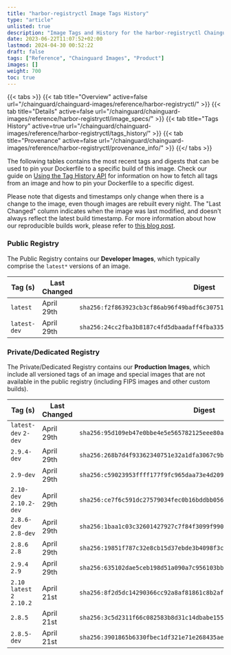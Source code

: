 ```yaml
---
title: "harbor-registryctl Image Tags History"
type: "article"
unlisted: true
description: "Image Tags and History for the harbor-registryctl Chainguard Image"
date: 2023-06-22T11:07:52+02:00
lastmod: 2024-04-30 00:52:22
draft: false
tags: ["Reference", "Chainguard Images", "Product"]
images: []
weight: 700
toc: true
---
```


{{< tabs >}}
{{< tab title="Overview" active=false url="/chainguard/chainguard-images/reference/harbor-registryctl/" >}}
{{< tab title="Details" active=false url="/chainguard/chainguard-images/reference/harbor-registryctl/image_specs/" >}}
{{< tab title="Tags History" active=true url="/chainguard/chainguard-images/reference/harbor-registryctl/tags_history/" >}}
{{< tab title="Provenance" active=false url="/chainguard/chainguard-images/reference/harbor-registryctl/provenance_info/" >}}
{{</ tabs >}}

The following tables contains the most recent tags and digests that can be used to pin your Dockerfile to a specific build of this image. Check our guide on [Using the Tag History API](/chainguard/chainguard-images/using-the-tag-history-api/) for information on how to fetch all tags from an image and how to pin your Dockerfile to a specific digest.

Please note that digests and timestamps only change when there is a change to the image, even though images are rebuilt every night. The "Last Changed" column indicates when the image was last modified, and doesn't always reflect the latest build timestamp. For more information about how our reproducible builds work, please refer to [this blog post](https://www.chainguard.dev/unchained/reproducing-chainguards-reproducible-image-builds).

### Public Registry
The Public Registry contains our **Developer Images**, which typically comprise the `latest*` versions of an image.

| Tag (s)       | Last Changed | Digest                                                                    |
|---------------|--------------|---------------------------------------------------------------------------|
|  `latest`     | April 29th   | `sha256:f2f863923cb3cf86ab96f49badf6c3075111549db04d3b2244056278ad30a6ba` |
|  `latest-dev` | April 29th   | `sha256:24cc2fba3b8187c4fd5dbaadaff4fba33554bd9e9f7c460ff5aa951e2143f75f` |


### Private/Dedicated Registry
The Private/Dedicated Registry contains our **Production Images**, which include all versioned tags of an image and special images that are not available in the public registry (including FIPS images and other custom builds).

| Tag (s)                       | Last Changed | Digest                                                                    |
|-------------------------------|--------------|---------------------------------------------------------------------------|
|  `latest-dev` `2-dev`         | April 29th   | `sha256:95d109eb47e0bbe4e5e565782125eee80aa4d5719b10be5fc3c1a0548b962cbd` |
|  `2.9.4-dev`                  | April 29th   | `sha256:268b7d4f93362340751e32a1dfa3067c9bd2a40d4976b525c454157efb2723ef` |
|  `2.9-dev`                    | April 29th   | `sha256:c59023953ffff177f9fc965daa73e4d209d0f5498289a0ec121c5ecd194b7660` |
|  `2.10-dev` `2.10.2-dev`      | April 29th   | `sha256:ce7f6c591dc27579034fec0b16bddbb056cf6b4594d389ba37528d14fa3fe6bc` |
|  `2.8.6-dev` `2.8-dev`        | April 29th   | `sha256:1baa1c03c32601427927c7f84f3099f9907d7b321b62d952aa09f8bc2f49e93b` |
|  `2.8.6` `2.8`                | April 29th   | `sha256:19851f787c32e8cb15d37ebde3b4098f3c2e30513d2e88db385c3bdad6e820ce` |
|  `2.9.4` `2.9`                | April 29th   | `sha256:635102dae5ceb198d51a090a7c956103bb078f967b28565a1d5a5b76b6d2fece` |
|  `2.10` `latest` `2` `2.10.2` | April 21st   | `sha256:8f2d5dc14290366cc92a8af81861c8b2aff66121c90f20bfac2e6828cf3e1b7d` |
|  `2.8.5`                      | April 21st   | `sha256:3c5d2311f66c082583b8d31c14dbabe155fa33a32eed4b094b849b0fe4afc02f` |
|  `2.8.5-dev`                  | April 21st   | `sha256:3901865b6330fbec1df321e71e268435ae64bfb2dcfe85a91c5bda3794c14269` |

